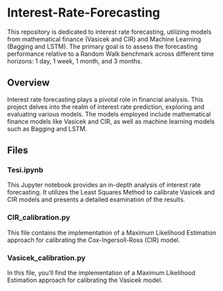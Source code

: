 # Interest-Rate-Forecasting

This repository is dedicated to interest rate forecasting, utilizing models from mathematical finance (Vasicek and CIR) and Machine Learning (Bagging and LSTM). The primary goal is to assess the forecasting performance relative to a Random Walk benchmark across different time horizons: 1 day, 1 week, 1 month, and 3 months.

## Overview
Interest rate forecasting plays a pivotal role in financial analysis. This project delves into the realm of interest rate prediction, exploring and evaluating various models. The models employed include mathematical finance models like Vasicek and CIR, as well as machine learning models such as Bagging and LSTM.

## Files

### Tesi.ipynb
This Jupyter notebook provides an in-depth analysis of interest rate forecasting. It utilizes the Least Squares Method to calibrate Vasicek and CIR models and presents a detailed examination of the results.

### CIR_calibration.py
This file contains the implementation of a Maximum Likelihood Estimation approach for calibrating the Cox-Ingersoll-Ross (CIR) model.

### Vasicek_calibration.py
In this file, you'll find the implementation of a Maximum Likelihood Estimation approach for calibrating the Vasicek model.


